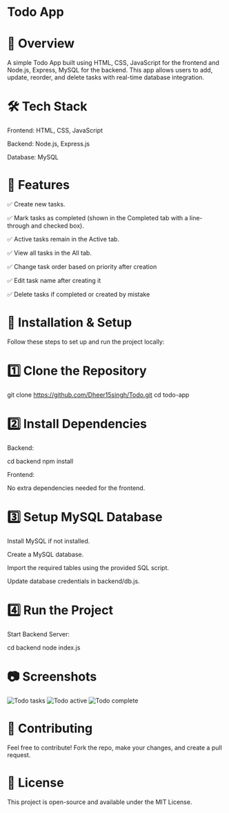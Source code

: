 # Todo App


# 🚀 Overview

A simple Todo App built using HTML, CSS, JavaScript for the frontend and Node.js, Express, MySQL for the backend. This app allows users to add, update, reorder, and delete tasks with real-time database integration.


# 🛠️ Tech Stack

Frontend: HTML, CSS, JavaScript

Backend: Node.js, Express.js

Database: MySQL


# 📌 Features

✅ Create new tasks.

✅ Mark tasks as completed (shown in the Completed tab with a line-through and checked box).

✅ Active tasks remain in the Active tab.

✅ View all tasks in the All tab.

✅ Change task order based on priority after creation

✅ Edit task name after creating it

✅ Delete tasks if completed or created by mistake


# 🔧 Installation & Setup

Follow these steps to set up and run the project locally:

# 1️⃣ Clone the Repository

git clone https://github.com/Dheer15singh/Todo.git
cd todo-app

# 2️⃣ Install Dependencies

Backend:

cd backend
npm install

Frontend:

No extra dependencies needed for the frontend.

# 3️⃣ Setup MySQL Database

Install MySQL if not installed.

Create a MySQL database.

Import the required tables using the provided SQL script.

Update database credentials in backend/db.js.

# 4️⃣ Run the Project

Start Backend Server:

cd backend
node index.js


# 📷 Screenshots

![Todo tasks](https://github.com/user-attachments/assets/ab5e908c-7696-4476-9ef0-f052216ab2d8)
![Todo active](https://github.com/user-attachments/assets/6b0974eb-5d63-4eaf-a54b-224af318a5af)
![Todo complete](https://github.com/user-attachments/assets/8f091340-0743-40d1-a1b9-4c3f1e31ea70)


# 🤝 Contributing

Feel free to contribute! Fork the repo, make your changes, and create a pull request.

# 📜 License

This project is open-source and available under the MIT License.
